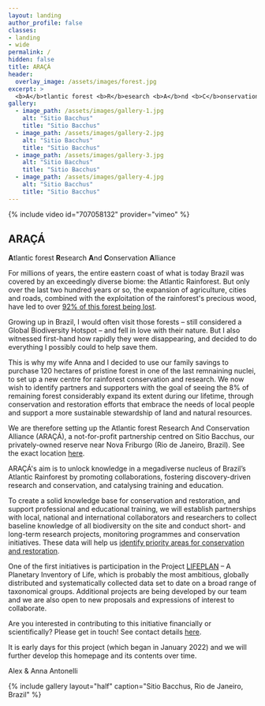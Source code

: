 ```yaml
---
layout: landing
author_profile: false
classes:
- landing
- wide
permalink: /
hidden: false
title: ARAÇÁ
header:
  overlay_image: /assets/images/forest.jpg
excerpt: >
  <b>A</b>tlantic forest <b>R</b>esearch <b>A</b>nd <b>C</b>onservation <b>A</b>lliance
gallery:
  - image_path: /assets/images/gallery-1.jpg
    alt: "Sitio Bacchus"
    title: "Sitio Bacchus"
  - image_path: /assets/images/gallery-2.jpg
    alt: "Sitio Bacchus"
    title: "Sitio Bacchus"
  - image_path: /assets/images/gallery-3.jpg
    alt: "Sitio Bacchus"
    title: "Sitio Bacchus"
  - image_path: /assets/images/gallery-4.jpg
    alt: "Sitio Bacchus"
    title: "Sitio Bacchus"
---
```


{% include video id="707058132" provider="vimeo" %}

## ARAÇÁ
<b>A</b>tlantic forest <b>R</b>esearch <b>A</b>nd <b>C</b>onservation <b>A</b>lliance

For millions of years, the entire eastern coast of what is today Brazil was covered by an exceedingly diverse biome: the Atlantic Rainforest. But only over the last two hundred years or so, the expansion of agriculture, cities and roads, combined with the exploitation of the rainforest's precious wood, have led to over [92% of this forest being lost](https://nph.onlinelibrary.wiley.com/doi/10.1111/nph.12989).

Growing up in Brazil, I would often visit those forests – still considered a Global Biodiversity Hotspot – and fell in love with their nature. But I also witnessed first-hand how rapidly they were disappearing, and decided to do everything I possibly could to help save them.   

This is why my wife Anna and I decided to use our family savings to purchase 120 hectares of pristine forest in one of the last remnaining nuclei, to set up a new centre for rainforest conservation and research. We now wish to identify partners and supporters with the goal of seeing the 8% of remaining forest considerably expand its extent during our lifetime, through conservation and restoration efforts that embrace the needs of local people and support a more sustainable stewardship of land and natural resources.  

We are therefore setting up the Atlantic forest Research And Conservation Alliance (ARAÇÁ), a not-for-profit partnership centred on Sitio Bacchus, our privately-owned reserve near Nova Friburgo (Rio de Janeiro, Brazil). See the exact location [here](https://goo.gl/maps/MCzsNeSG9M63zWpN9).

ARAÇÁ's aim is to unlock knowledge in a megadiverse nucleus of Brazil’s Atlantic Rainforest by promoting collaborations, fostering discovery-driven research and conservation, and catalysing training and education. 

To create a solid knowledge base for conservation and restoration, and support professional and educational training, we will establish partnerships with local, national and international collaborators and researchers to collect baseline knowledge of all biodiversity on the site and conduct short- and long-term research projects, monitoring programmes and conservation initiatives. These data will help us [identify priority areas for conservation and restoration](https://www.captain-project.net/). 

One of the first initiatives is participation in the Project [LIFEPLAN](https://www2.helsinki.fi/en/projects/lifeplan) – A Planetary Inventory of Life, which is probably the most ambitious, globally distributed and systematically collected data set to date on a broad range of taxonomical groups. Additional projects are being developed by our team and we are also open to new proposals and expressions of interest to collaborate. 

Are you interested in contributing to this initiative financially or scientifically? Please get in touch! See contact details [here](https://www.araca-project.org/about/).

It is early days for this project (which began in January 2022) and we will further develop this homepage and its contents over time. 

Alex & Anna Antonelli

{% include gallery layout="half" caption="Sitio Bacchus, Rio de Janeiro, Brazil" %}
